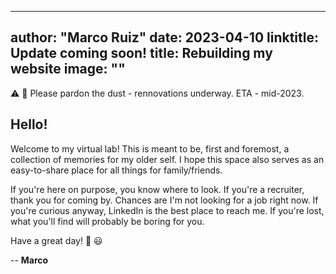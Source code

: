
---
author: "Marco Ruiz"
date: 2023-04-10
linktitle: Update coming soon!
title: Rebuilding my website
image: ""
---

⚠️ 🚧 Please pardon the dust - rennovations underway. ETA - mid-2023. 

## Hello!

Welcome to my virtual lab! This is meant to be, first and foremost, a collection of memories for my older self. I hope this space also serves as an easy-to-share place for all things for family/friends. 

If you're here on purpose, you know where to look. 
If you're a recruiter, thank you for coming by. Chances are I'm not looking for a job right now. If you're curious anyway, LinkedIn is the best place to reach me.
If you're lost, what you'll find will probably be boring for you.

Have a great day! 👋 😃

--
**Marco**  

